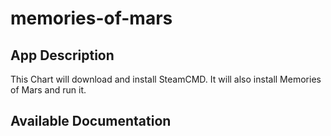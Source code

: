 # memories-of-mars

## App Description

This Chart will download and install SteamCMD. It will also install Memories of Mars and run it.

## Available Documentation

